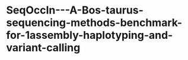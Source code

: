 # SeqOccIn---A-Bos-taurus-sequencing-methods-benchmark-for-1assembly-haplotyping-and-variant-calling